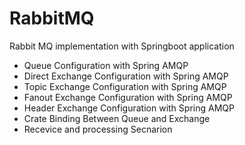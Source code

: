# RabbitMQ
Rabbit MQ implementation with Springboot application

- Queue Configuration with Spring AMQP
- Direct Exchange Configuration with Spring AMQP
- Topic Exchange Configuration with Spring AMQP
- Fanout Exchange Configuration with Spring AMQP
- Header Exchange Configuration with Spring AMQP
- Crate Binding Between Queue and Exchange
- Recevice and processing Secnarion
